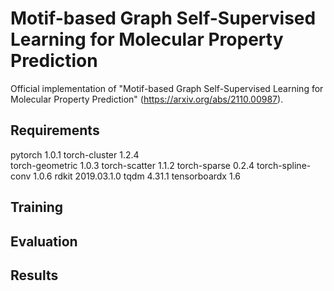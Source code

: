 # Motif-based Graph Self-Supervised Learning for Molecular Property Prediction
Official implementation of "Motif-based Graph Self-Supervised Learning for Molecular Property Prediction"
(https://arxiv.org/abs/2110.00987). 
## Requirements
pytorch                   1.0.1
torch-cluster             1.2.4              
torch-geometric           1.0.3
torch-scatter             1.1.2 
torch-sparse              0.2.4
torch-spline-conv         1.0.6
rdkit                     2019.03.1.0
tqdm                      4.31.1
tensorboardx              1.6

## Training

## Evaluation

## Results


